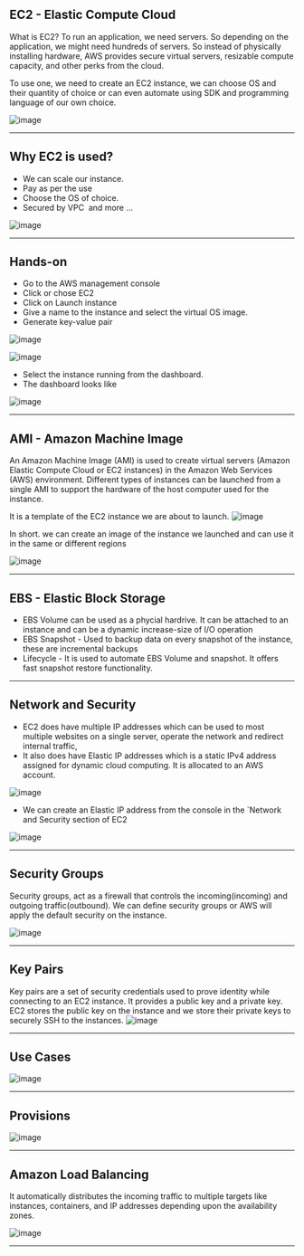 ## EC2 - Elastic Compute Cloud

What is EC2?
To run an application, we need servers. So depending on the application, we might need hundreds of servers. So instead of physically installing hardware, AWS provides secure virtual servers, resizable compute capacity, and other perks from the cloud.

To use one, we need to create an EC2 instance, we can choose OS and their quantity of choice or can even automate using SDK and programming language of our own choice.


![image](https://github.com/nikhil25803/aws-learnings/assets/93156825/0392e0e3-67ab-464d-98af-3a7201f421df)

-----
## Why EC2 is used?

+ We can scale our instance.
+ Pay as per the use
+ Choose the OS of choice.
+ Secured by VPC
 and more ...

![image](https://github.com/nikhil25803/aws-learnings/assets/93156825/46342348-78dd-4e79-9d73-02e0c9e7b110)

----
## Hands-on 
+ Go to the AWS management console
+ Click or chose EC2
+ Click on Launch instance
+ Give a name to the instance and select the virtual OS image.
+ Generate key-value pair
  
![image](https://github.com/nikhil25803/aws-learnings/assets/93156825/802f8ef7-6c30-41b8-88ac-dd10f78619c1)


![image](https://github.com/nikhil25803/aws-learnings/assets/93156825/52760053-0824-4ec1-a4e0-ace92178d800)

+ Select the instance running from the dashboard.
+ The dashboard looks like

![image](https://github.com/nikhil25803/aws-learnings/assets/93156825/0a66336e-89d2-4891-ab18-950ee10df6b3)


------------------
## AMI - Amazon Machine Image

An Amazon Machine Image (AMI) is used to create virtual servers (Amazon Elastic Compute Cloud or EC2 instances) in the Amazon Web Services (AWS) environment. Different types of instances can be launched from a single AMI to support the hardware of the host computer used for the instance.

It is a template of the EC2 instance we are about to launch.
![image](https://github.com/nikhil25803/aws-learnings/assets/93156825/92e6fe8a-5d05-49df-abd1-14b22218f871)

In short. we can create an image of the instance we launched and can use it in the same or different regions

![image](https://github.com/nikhil25803/aws-learnings/assets/93156825/236e1ffd-178c-4c26-ac8a-5488734687f9)

------------

## EBS - Elastic Block Storage
+ EBS Volume can be used as a phycial hardrive. It can be attached to an instance and can be a dynamic increase-size of I/O operation
+ EBS Snapshot - Used to backup data on every snapshot of the instance, these are incremental backups
+ Lifecycle - It is used to automate EBS Volume and snapshot. It offers fast snapshot restore functionality.

------
## Network and Security
+ EC2 does have multiple IP addresses which can be used to most multiple websites on a single server, operate the network and redirect internal traffic,
+ It also does have Elastic IP addresses which is a static IPv4  address assigned for dynamic cloud computing. It is allocated to an AWS account.

![image](https://github.com/nikhil25803/aws-learnings/assets/93156825/f7f00ef7-9cb6-4af3-be49-0dea6b7b6312)

+ We can create an Elastic IP address from the console in the `Network and Security section of EC2

![image](https://github.com/nikhil25803/aws-learnings/assets/93156825/9879accd-fbe3-497e-b1b0-fc5a50873e15)

------------------------
## Security Groups
Security groups, act as a firewall that controls the incoming(incoming) and outgoing traffic(outbound). We can define security groups or AWS will apply the default security on the instance.

![image](https://github.com/nikhil25803/aws-learnings/assets/93156825/0fb9b539-122a-4104-a842-8fc3180a02ca)

----------
## Key Pairs
Key pairs are a set of security credentials used to prove identity while connecting to an EC2 instance. It provides a public key and a private key. EC2 stores the public key on the instance and we store their private keys to securely SSH to the instances.
![image](https://github.com/nikhil25803/aws-learnings/assets/93156825/620b6f5a-0bf8-4362-b07e-2ba0cb04ac35)

--------

## Use Cases
![image](https://github.com/nikhil25803/aws-learnings/assets/93156825/9059d4ca-d80a-4a3b-8b7c-2baf1d0fc7ec)

-------

## Provisions
![image](https://github.com/nikhil25803/aws-learnings/assets/93156825/3d52ab3f-0481-4d75-a5eb-9521dd3abc54)

-------------

## Amazon Load Balancing
It automatically distributes the incoming traffic to multiple targets like instances, containers, and IP addresses depending upon the availability zones.

![image](https://github.com/nikhil25803/aws-learnings/assets/93156825/85ddda65-ecd0-4068-b86c-ec310439eb46)


---------------------


